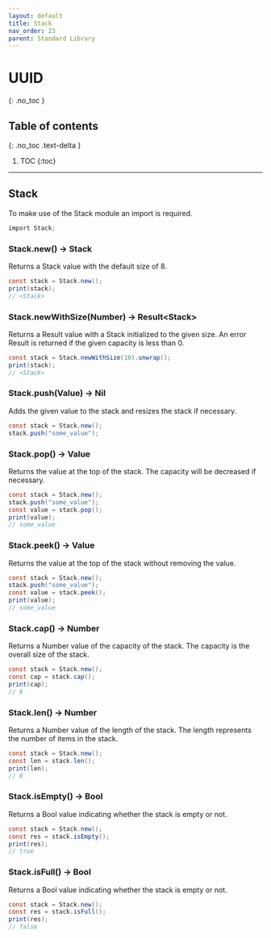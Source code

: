 ```yaml
---
layout: default
title: Stack
nav_order: 23
parent: Standard Library
---
```


# UUID
{: .no_toc }

## Table of contents
{: .no_toc .text-delta }

1. TOC
{:toc}

---

## Stack

To make use of the Stack module an import is required.

```cs
import Stack;
```

### Stack.new() -> Stack

Returns a Stack value with the default size of 8.

```cs
const stack = Stack.new();
print(stack);
// <Stack>
```

### Stack.newWithSize(Number) -> Result\<Stack>

Returns a Result value with a Stack initialized to the given size. An error Result is returned if the given capacity is less than 0.

```cs
const stack = Stack.newWithSize(10).unwrap();
print(stack);
// <Stack>
```

### Stack.push(Value) -> Nil

Adds the given value to the stack and resizes the stack if necessary.

```cs
const stack = Stack.new();
stack.push("some_value");
```

### Stack.pop() -> Value

Returns the value at the top of the stack. The capacity will be decreased if necessary.

```cs
const stack = Stack.new();
stack.push("some_value");
const value = stack.pop();
print(value);
// some_value
```

### Stack.peek() -> Value

Returns the value at the top of the stack without removing the value.

```cs
const stack = Stack.new();
stack.push("some_value");
const value = stack.peek();
print(value);
// some_value
```

### Stack.cap() -> Number

Returns a Number value of the capacity of the stack. The capacity is the overall size of the stack.

```cs
const stack = Stack.new();
const cap = stack.cap();
print(cap);
// 8
```

### Stack.len() -> Number

Returns a Number value of the length of the stack. The length represents the number of items in the stack.

```cs
const stack = Stack.new();
const len = stack.len();
print(len);
// 0
```

### Stack.isEmpty() -> Bool

Returns a Bool value indicating whether the stack is empty or not.

```cs
const stack = Stack.new();
const res = stack.isEmpty();
print(res);
// true
```

### Stack.isFull() -> Bool

Returns a Bool value indicating whether the stack is empty or not.

```cs
const stack = Stack.new();
const res = stack.isFull();
print(res);
// false
```
